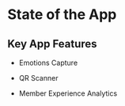 # State of the App

## Key App Features

-   Emotions Capture

*   QR Scanner

-   Member Experience Analytics
